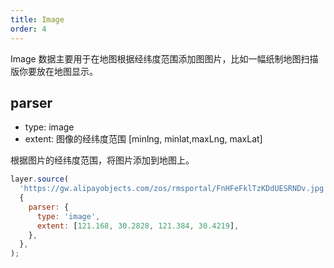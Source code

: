 ```yaml
---
title: Image
order: 4
---
```


Image 数据主要用于在地图根据经纬度范围添加图图片，比如一幅纸制地图扫描版你要放在地图显示。

## parser

- type: image
- extent: 图像的经纬度范围 [minlng, minlat,maxLng, maxLat]

根据图片的经纬度范围，将图片添加到地图上。

```javascript
layer.source(
  'https://gw.alipayobjects.com/zos/rmsportal/FnHFeFklTzKDdUESRNDv.jpg',
  {
    parser: {
      type: 'image',
      extent: [121.168, 30.2828, 121.384, 30.4219],
    },
  },
);
```
